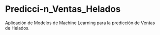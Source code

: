# Predicci-n_Ventas_Helados
Aplicación de Modelos de Machine Learning para la predicción de Ventas de Helados.
